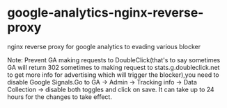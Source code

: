 # google-analytics-nginx-reverse-proxy
nginx reverse proxy for google analytics to evading various blocker

Note:
Prevent GA making requests to DoubleClick(that's to say sometimes GA will return 302 sometimes to making request to stats.g.doubleclick.net to get more info for advertising which will trigger the blocker),you need to disable Google Signals.Go to GA -> Admin -> Tracking info -> Data Collection -> disable both toggles and click on save. It can take up to 24 hours for the changes to take effect.